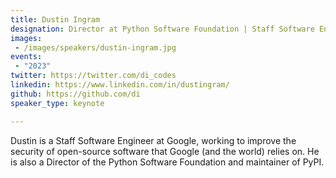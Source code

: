 ```yaml
---
title: Dustin Ingram
designation: Director at Python Software Foundation | Staff Software Engineer at Google
images: 
 - /images/speakers/dustin-ingram.jpg
events:
 - "2023"
twitter: https://twitter.com/di_codes 
linkedin: https://www.linkedin.com/in/dustingram/
github: https://github.com/di
speaker_type: keynote

---
```


Dustin is a Staff Software Engineer at Google, working to improve the security of open-source software that Google (and the world) relies on. He is also a Director of the Python Software Foundation and maintainer of PyPI.
